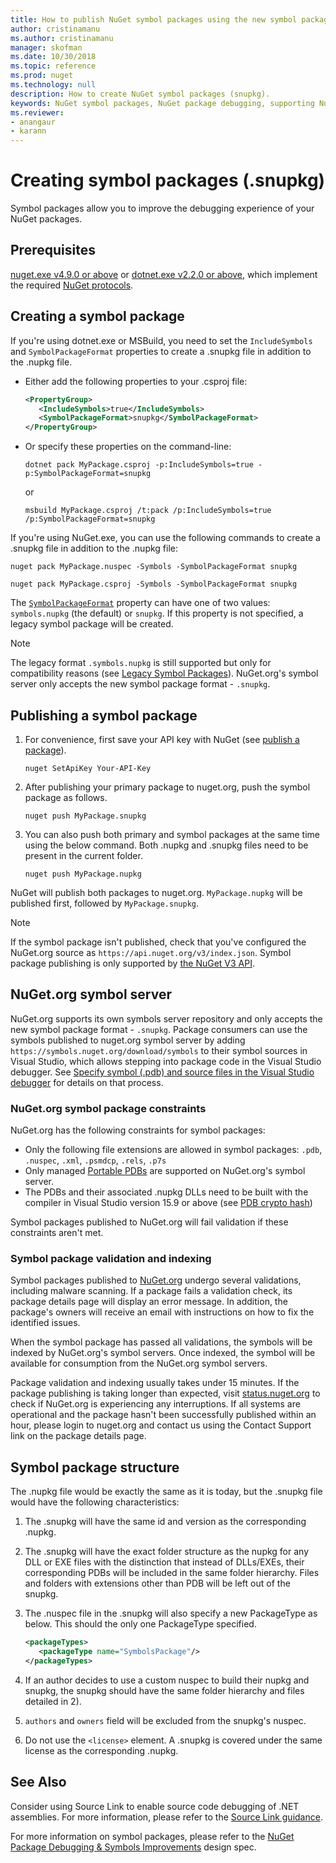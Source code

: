 ```yaml
---
title: How to publish NuGet symbol packages using the new symbol package format '.snupkg'| Microsoft Docs
author: cristinamanu
ms.author: cristinamanu
manager: skofman
ms.date: 10/30/2018
ms.topic: reference
ms.prod: nuget
ms.technology: null
description: How to create NuGet symbol packages (snupkg).
keywords: NuGet symbol packages, NuGet package debugging, supporting NuGet debugging, package symbols, symbol package conventions
ms.reviewer:
- anangaur
- karann
---
```


# Creating symbol packages (.snupkg)

Symbol packages allow you to improve the debugging experience of your NuGet packages.

## Prerequisites

[nuget.exe v4.9.0 or above](https://www.nuget.org/downloads) or [dotnet.exe v2.2.0 or above](https://www.microsoft.com/net/download/dotnet-core/2.2), which implement the required [NuGet protocols](../api/nuget-protocols.md).

## Creating a symbol package

If you're using dotnet.exe or MSBuild, you need to set the `IncludeSymbols` and `SymbolPackageFormat` properties to create a .snupkg file in addition to the .nupkg file.

* Either add the following properties to your .csproj file:

   ```xml
   <PropertyGroup>
      <IncludeSymbols>true</IncludeSymbols>	
      <SymbolPackageFormat>snupkg</SymbolPackageFormat>	
   </PropertyGroup>
   ```

* Or specify these properties on the command-line:

     ```cli
     dotnet pack MyPackage.csproj -p:IncludeSymbols=true -p:SymbolPackageFormat=snupkg
     ```

  or

  ```cli
  msbuild MyPackage.csproj /t:pack /p:IncludeSymbols=true /p:SymbolPackageFormat=snupkg
  ```

If you're using NuGet.exe, you can use the following commands to create a .snupkg file in addition to the .nupkg file:

```
nuget pack MyPackage.nuspec -Symbols -SymbolPackageFormat snupkg

nuget pack MyPackage.csproj -Symbols -SymbolPackageFormat snupkg
```

The [`SymbolPackageFormat`](/dotnet/core/tools/csproj#symbolpackageformat) property can have one of two values: `symbols.nupkg` (the default) or `snupkg`. If this property is not specified, a legacy symbol package will be created.

> [!Note]
> The legacy format `.symbols.nupkg` is still supported but only for compatibility reasons (see [Legacy Symbol Packages](Symbol-Packages.md)). NuGet.org's symbol server only accepts the new symbol package format - `.snupkg`.

## Publishing a symbol package

1. For convenience, first save your API key with NuGet (see [publish a package](../nuget-org/publish-a-package.md)).

    ```cli
    nuget SetApiKey Your-API-Key
    ```

1. After publishing your primary package to nuget.org, push the symbol package as follows.

    ```cli
    nuget push MyPackage.snupkg
    ```

1. You can also push both primary and symbol packages at the same time using the below command. Both .nupkg and .snupkg files need to be present in the current folder.

    ```cli
    nuget push MyPackage.nupkg
    ```

NuGet will publish both packages to nuget.org. `MyPackage.nupkg` will be published first, followed by `MyPackage.snupkg`.

> [!Note]
> If the symbol package isn't published, check that you've configured the NuGet.org source as `https://api.nuget.org/v3/index.json`. Symbol package publishing is only supported by [the NuGet V3 API](../api/overview.md#versioning).

## NuGet.org symbol server

NuGet.org supports its own symbols server repository and only accepts the new symbol package format - `.snupkg`. Package consumers can use the symbols published to nuget.org symbol server by adding `https://symbols.nuget.org/download/symbols` to their symbol sources in Visual Studio, which allows stepping into package code in the Visual Studio debugger. See [Specify symbol (.pdb) and source files in the Visual Studio debugger](/visualstudio/debugger/specify-symbol-dot-pdb-and-source-files-in-the-visual-studio-debugger.md) for details on that process.

### NuGet.org symbol package constraints

NuGet.org has the following constraints for symbol packages:

- Only the following file extensions are allowed in symbol packages: `.pdb`, `.nuspec`, `.xml`, `.psmdcp`, `.rels`, `.p7s`
- Only managed [Portable PDBs](https://github.com/dotnet/corefx/blob/master/src/System.Reflection.Metadata/specs/PortablePdb-Metadata.md) are supported on NuGet.org's symbol server.
- The PDBs and their associated .nupkg DLLs need to be built with the compiler in Visual Studio version 15.9 or above (see [PDB crypto hash](https://github.com/dotnet/roslyn/issues/24429))

Symbol packages published to NuGet.org will fail validation if these constraints aren't met. 

### Symbol package validation and indexing

Symbol packages published to [NuGet.org](https://www.nuget.org/) undergo several validations, including malware scanning. If a package fails a validation check, its package details page will display an error message. In addition, the package's owners will receive an email with instructions on how to fix the identified issues.

When the symbol package has passed all validations, the symbols will be indexed by NuGet.org's symbol servers. Once indexed, the symbol will be available for consumption from the NuGet.org symbol servers.

Package validation and indexing usually takes under 15 minutes. If the package publishing is taking longer than expected, visit [status.nuget.org](https://status.nuget.org/) to check if NuGet.org is experiencing any interruptions. If all systems are operational and the package hasn't been successfully published within an hour, please login to nuget.org and contact us using the Contact Support link on the package details page.

## Symbol package structure

The .nupkg file would be exactly the same as it is today, but the .snupkg file would have the following characteristics:

1) The .snupkg will have the same id and version as the corresponding .nupkg.
2) The .snupkg will have the exact folder structure as the nupkg for any DLL or EXE files with the distinction that instead of DLLs/EXEs, their corresponding PDBs will be included in the same folder hierarchy. Files and folders with extensions other than PDB will be left out of the snupkg.
3) The .nuspec file in the .snupkg will also specify a new PackageType as below. This should the only one PackageType specified.

   ```xml
   <packageTypes>
      <packageType name="SymbolsPackage"/>
   </packageTypes>
   ```

4) If an author decides to use a custom nuspec to build their nupkg and snupkg, the snupkg should have the same folder hierarchy and files detailed in 2).
5) ```authors``` and ```owners``` field will be excluded from the snupkg's nuspec.
6) Do not use the ```<license>``` element. A .snupkg is covered under the same license as the corresponding .nupkg.

## See Also

Consider using Source Link to enable source code debugging of .NET assemblies. For more information, please refer to the [Source Link guidance](/dotnet/standard/library-guidance/sourcelink.md).

For more information on symbol packages, please refer to the [NuGet Package Debugging & Symbols Improvements](https://github.com/NuGet/Home/wiki/NuGet-Package-Debugging-&-Symbols-Improvements) design spec.
